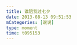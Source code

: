 ```yaml
---
title: 谁陪我过七夕
date: 2013-08-13 09:51:53
mCategories: [说说]
type: moment
time: t095153
---
```


<div id="pics-20130813095153"></div>

<script src="/lib/moment/pics.js"></script>
<script>
var data = [
    {"link": "2013-08-13_000000.jpeg", "type": "shuoshuo"}
];
picsRender(data, "pics-20130813095153");
</script>
